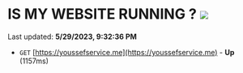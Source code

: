 # IS MY WEBSITE RUNNING ? [![](https://img.shields.io/static/v1?label=Sponsor&message=%E2%9D%A4&logo=GitHub&color=%23fe8e86)](https://github.com/sponsors/<username>)

Last updated: **5/29/2023, 9:32:36 PM**

- `GET` [https://youssefservice.me](https://youssefservice.me) - **Up** (1157ms)
